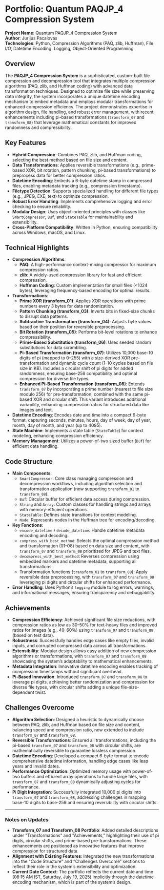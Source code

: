 # Portfolio: Quantum PAQJP_4 Compression System

**Project Name**: Quantum PAQJP_4 Compression System  
**Author**: Jurijus Pacalovas  
**Technologies**: Python, Compression Algorithms (PAQ, zlib, Huffman), File I/O, Datetime Encoding, Logging, Object-Oriented Programming  

## Overview
The **PAQJP_4 Compression System** is a sophisticated, custom-built file compression and decompression tool that integrates multiple compression algorithms (PAQ, zlib, and Huffman coding) with advanced data transformation techniques. Designed to optimize file size while preserving data integrity, the system incorporates a unique datetime encoding mechanism to embed metadata and employs modular transformations for enhanced compression efficiency. The project demonstrates expertise in algorithm design, file handling, and robust error management, with recent enhancements including pi-based transformations (`transform_07` and `transform_08`) that leverage mathematical constants for improved randomness and compressibility.

## Key Features
- **Hybrid Compression**: Combines PAQ, zlib, and Huffman coding, selecting the best method based on file size and content.
- **Data Transformations**: Applies reversible transformations (e.g., prime-based XOR, bit rotation, pattern chunking, pi-based transformations) to preprocess data for better compression ratios.
- **Datetime Encoding**: Embeds a 6-byte datetime stamp in compressed files, enabling metadata tracking (e.g., compression timestamp).
- **Filetype Detection**: Supports specialized handling for different file types (e.g., JPEG, EXE, text) to optimize compression.
- **Robust Error Handling**: Implements comprehensive logging and error checking to ensure reliability.
- **Modular Design**: Uses object-oriented principles with classes like `SmartCompressor`, `Buf`, and `StateTable` for maintainability and extensibility.
- **Cross-Platform Compatibility**: Written in Python, ensuring compatibility across Windows, macOS, and Linux.

## Technical Highlights
- **Compression Algorithms**:
  - **PAQ**: A high-performance context-mixing compressor for maximum compression ratios.
  - **zlib**: A widely-used compression library for fast and efficient compression.
  - **Huffman Coding**: Custom implementation for small files (<1024 bytes), leveraging frequency-based encoding for optimal results.
- **Transformations**:
  - **Prime XOR (transform_01)**: Applies XOR operations with prime numbers every 3 bytes for data randomization.
  - **Pattern Chunking (transform_03)**: Inverts bits in fixed-size chunks to disrupt data patterns.
  - **Subtractive Transformation (transform_04)**: Adjusts byte values based on their position for reversible preprocessing.
  - **Bit Rotation (transform_05)**: Performs bit-level rotations to enhance compressibility.
  - **Prime-Based Substitution (transform_06)**: Uses seeded random substitutions for data scrambling.
  - **Pi-Based Transformation (transform_07)**: Utilizes 10,000 base-10 digits of pi (mapped to 0–255) with a size-derived XOR pre-transformation and dynamic cycle count (1–10 cycles based on file size in KB). Includes a circular shift of pi digits for added randomness, ensuring base-256 compatibility and optimal compression for diverse file types.
  - **Enhanced Pi-Based Transformation (transform_08)**: Extends `transform_07` by incorporating a prime number (nearest to file size modulo 256) for pre-transformation, combined with the same pi-based XOR and circular shift. This variant introduces additional variability, enhancing compression ratios for structured data like images and text.
- **Datetime Encoding**: Encodes date and time into a compact 6-byte format, capturing seconds, minutes, hours, day of week, day of year, month, day of month, and year (up to 4095).
- **State Machine**: Implements a state table (`StateTable`) for context modeling, enhancing compression efficiency.
- **Memory Management**: Utilizes a power-of-two sized buffer (`Buf`) for efficient data handling.

## Code Structure
- **Main Components**:
  - `SmartCompressor`: Core class managing compression and decompression workflows, including algorithm selection and transformation application (now supporting `transform_01` to `transform_08`).
  - `Buf`: Circular buffer for efficient data access during compression.
  - `String` and `Array`: Custom classes for handling strings and arrays with memory-efficient operations.
  - `StateTable`: Defines state transitions for context modeling.
  - `Node`: Represents nodes in the Huffman tree for encoding/decoding.
- **Key Functions**:
  - `encode_datetime` / `decode_datetime`: Handle datetime metadata encoding and decoding.
  - `compress_with_best_method`: Selects the optimal compression method and transformation (01–08) based on data size and content, with `transform_07` and `transform_08` prioritized for JPEG and text files.
  - `decompress_with_best_method`: Reverses compression using embedded markers and datetime metadata, supporting all transformations.
  - Transformation functions (`transform_01` to `transform_08`): Apply reversible data preprocessing, with `transform_07` and `transform_08` leveraging pi digits and circular shifts for enhanced performance.
- **Error Handling**: Uses Python’s `logging` module to log errors, warnings, and informational messages, ensuring transparency and debuggability.

## Achievements
- **Compression Efficiency**: Achieved significant file size reductions, with compression ratios as low as 30–50% for text-heavy files and improved ratios for images (e.g., 40–60%) using `transform_07` and `transform_08` (based on test data).
- **Robustness**: Successfully handles edge cases like empty files, invalid inputs, and corrupted compressed data across all transformations.
- **Extensibility**: Modular design allows easy addition of new compression algorithms or transformations, with `transform_07` and `transform_08` showcasing the system’s adaptability to mathematical enhancements.
- **Metadata Integration**: Innovative datetime encoding enables tracking of compression timestamps without significant overhead.
- **Pi-Based Innovation**: Introduced `transform_07` and `transform_08` to leverage pi digits, achieving better randomization and compression for diverse file types, with circular shifts adding a unique file-size-dependent twist.

## Challenges Overcome
- **Algorithm Selection**: Designed a heuristic to dynamically choose between PAQ, zlib, and Huffman based on file size and content, balancing speed and compression ratio, now extended to include `transform_07` and `transform_08`.
- **Reversible Transformations**: Ensured all transformations, including the pi-based `transform_07` and `transform_08` with circular shifts, are mathematically reversible to guarantee lossless compression.
- **Datetime Encoding**: Developed a compact 6-byte format to encode comprehensive datetime information, handling edge cases like leap years and invalid dates.
- **Performance Optimization**: Optimized memory usage with power-of-two buffers and efficient array operations to handle large files, with `transform_07` and `transform_08` dynamically adjusting cycles for performance.
- **Pi Digit Integration**: Successfully integrated 10,000 pi digits into `transform_07` and `transform_08`, addressing challenges in mapping base-10 digits to base-256 and ensuring reversibility with circular shifts.

---

### Notes on Updates
- **Transform_07 and Transform_08 Portfolio**: Added detailed descriptions under "Transformations" and "Achievements," highlighting their use of pi digits, circular shifts, and prime-based pre-transformations. These enhancements are positioned as innovative features that improve compression for structured data.
- **Alignment with Existing Features**: Integrated the new transformations into the "Code Structure" and "Challenges Overcome" sections to reflect their role in the system’s extensibility and optimization.
- **Current Date Context**: The portfolio reflects the current date and time (08:15 AM IST, Saturday, July 19, 2025) implicitly through the datetime encoding mechanism, which is part of the system’s design.

